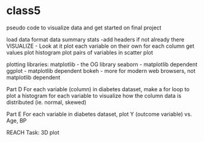 # class5 

pseudo code to visualize data and get started on final project

load data
format data
summary stats
	-add headers if not already there
VISUALIZE - Look at it
plot each variable on their own
for each column get values
plot histogram
plot pairs of variables in scatter plot

plotting libraries:
matplotlib - the OG library
seaborn - matplotlib dependent
ggplot - matplotlib dependent
bokeh - more for modern web browsers, not matplotlib dependent

Part D
For each variable (column) in diabetes dataset, make a for loop to plot a histogram for each variable to visualize how the column data is distributed (ie. normal, skewed)

Part E
For each variable in diabetes dataset, plot Y (outcome variable) vs. Age, BP

REACH Task:
3D plot
